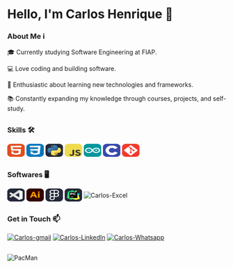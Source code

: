 <h1>Hello, I'm Carlos Henrique 👋</h1>



<h3>About Me ℹ️</h3>
<div> 
  <p>🎓 Currently studying Software Engineering at FIAP.</p>
  <p>💻 Love coding and building software.</p>
  <p>🌟 Enthusiastic about learning new technologies and frameworks.</p>
  <p>📚 Constantly expanding my knowledge through courses, projects, and self-study.</p>
</div>

##
<div style="display: inline_block">
  <h3>Skills 🛠️</h3>
  <img align="center" alt="Carlos-HTML" height="30" width="40" src="https://github.com/tandpfun/skill-icons/raw/main/icons/HTML.svg">
  <img align="center" alt="Carlos-CSS" height="30" width="40" src="https://github.com/tandpfun/skill-icons/raw/main/icons/CSS.svg">
  <img align="center" alt="Carlos-Python" height="30" width="40" src="https://github.com/tandpfun/skill-icons/raw/main/icons/Python-Dark.svg">
  <img align="center" alt="Carlos-Js" height="30" width="40" src="https://github.com/tandpfun/skill-icons/raw/main/icons/JavaScript.svg">
  <img align="center" alt="Carlos-Arduino" height="30" width="40" src="https://github.com/tandpfun/skill-icons/raw/main/icons/Arduino.svg">
  <img align="center" alt="Carlos-C" height="30" width="40" src="https://github.com/tandpfun/skill-icons/raw/main/icons/C.svg">
  <img align="center" alt="Carlos-Git" height="30" width="40" src="https://github.com/tandpfun/skill-icons/raw/main/icons/Git.svg">
</div>

##

<div style="display: inline_block">
  <h3>Softwares 🖥️</h3>
  <img align="center" alt="Carlos-VsCode" height="30" width="40" src="https://github.com/tandpfun/skill-icons/raw/main/icons/VSCode-Dark.svg">
  <img align="center" alt="Carlos-adobei" height="30" width="40" src="https://github.com/tandpfun/skill-icons/raw/main/icons/Illustrator.svg">
  <img align="center" alt="Carlos-Figma" height="30" width="40" src="https://github.com/tandpfun/skill-icons/raw/main/icons/Figma-Dark.svg">
  <img align="center" alt="Carlos-PyCharm" height="30" width="40" src="https://github.com/tandpfun/skill-icons/raw/main/icons/PyCharm-Dark.svg">
  <img align="center" alt="Carlos-Excel" height="40" width="40" src="https://img.icons8.com/?size=48&id=13654&format=png">
</div>

##
<div style="display: inline_block">
  <h3>Get in Touch 📫</h3>
  <a href="mailto:carloshadp@gmail.com"> <img align="center" alt="Carlos-gmail" src="https://img.shields.io/badge/Gmail-D14836?style=for-the-badge&logo=gmail&logoColor=white"></a>
  <a href="https://linkedin.com/in/carlos-henrique-048a4b270"> <img align="center" alt="Carlos-LinkedIn" src="https://img.shields.io/badge/LinkedIn-0077B5?style=for-the-badge&logo=linkedin&logoColor=white"></a>
  <a href="https://wa.me/5511949843889"> <img align="center" alt="Carlos-Whatsapp" src="https://img.shields.io/badge/WhatsApp-25D366?style=for-the-badge&logo=whatsapp&logoColor=white"></a>
</div>

##

![PacMan](https://user-images.githubusercontent.com/74038190/212284158-e840e285-664b-44d7-b79b-e264b5e54825.gif)
